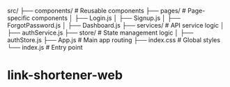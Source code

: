src/
├── components/            # Reusable components
├── pages/                 # Page-specific components
│   ├── Login.js
│   ├── Signup.js
│   ├── ForgotPassword.js
│   ├── Dashboard.js
├── services/              # API service logic
│   ├── authService.js
├── store/                 # State management logic
│   ├── authStore.js
├── App.js                 # Main app routing
├── index.css              # Global styles
└── index.js               # Entry point
# link-shortener-web
